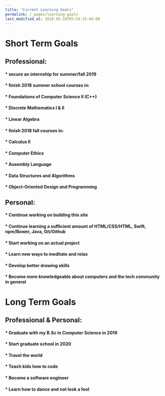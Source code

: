 ```yaml
---
title: "Current Learning Goals"
permalink: /_pages/learning-goals
last_modified_at: 2018-05-16T05:54:35-04:00
---
```


# Short Term Goals

## Professional:

#### * secure an internship for summer/fall 2019 
#### * finish 2018 summer school courses in:
####   * Foundations of Computer Science II (C++)
####   * Discrete Mathematics I & II
####   * Linear Algebra
#### * finish 2018 fall courses in: 
####   * Calculus II 
####   * Computer Ethics 
####   * Assembly Language
####   * Data Structures and Algorithms
####   * Object-Oriented Design and Programming

## Personal: 

#### * Continue working on building this site 
#### * Continue learning a sufficient amount of HTML/CSS/HTML, Swift, npm/Bower, Java, Git/Github 
#### * Start working on an actual project 
#### * Learn new ways to meditate and relax 
#### * Develop better drawing skills 
#### * Become more knowledgeable about computers and the tech community in general 

# Long Term Goals 

## Professional & Personal: 

#### * Graduate with my B.Sc in Computer Science in 2019
#### * Start graduate school in 2020 
#### * Travel the world 
#### * Teach kids how to code
#### * Become a software engineer 
#### * Learn how to dance and not look a fool 
